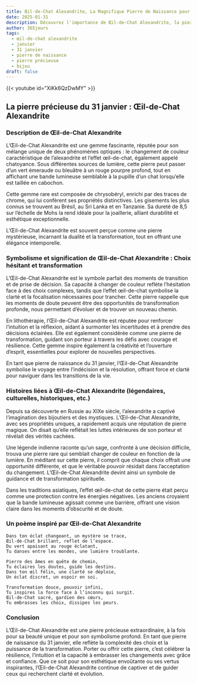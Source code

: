 ```yaml
---
title: Œil-de-Chat Alexandrite, La Magnifique Pierre de Naissance pour 31 janvier
date: 2025-01-31
description: Découvrez l'importance de Œil-de-Chat Alexandrite, la pierre de naissance du 31 janvier qui symbolise Choix hésitant et transformation. Laissez sa beauté et sa signification illuminer votre journée.
author: 365jours
tags:
  - œil-de-chat alexandrite
  - janvier
  - 31 janvier
  - pierre de naissance
  - pierre précieuse
  - bijou
draft: false
---
```


{{< youtube id="XiKk6QzDwMY" >}}


## La pierre précieuse du 31 janvier : Œil-de-Chat Alexandrite

### Description de Œil-de-Chat Alexandrite

L’Œil-de-Chat Alexandrite est une gemme fascinante, réputée pour son mélange unique de deux phénomènes optiques : le changement de couleur caractéristique de l’alexandrite et l’effet œil-de-chat, également appelé chatoyance. Sous différentes sources de lumière, cette pierre peut passer d’un vert émeraude ou bleuâtre à un rouge pourpre profond, tout en affichant une bande lumineuse semblable à la pupille d’un chat lorsqu’elle est taillée en cabochon.

Cette gemme rare est composée de chrysobéryl, enrichi par des traces de chrome, qui lui confèrent ses propriétés distinctives. Les gisements les plus connus se trouvent au Brésil, au Sri Lanka et en Tanzanie. Sa dureté de 8,5 sur l’échelle de Mohs la rend idéale pour la joaillerie, alliant durabilité et esthétique exceptionnelle.

L’Œil-de-Chat Alexandrite est souvent perçue comme une pierre mystérieuse, incarnant la dualité et la transformation, tout en offrant une élégance intemporelle.

### Symbolisme et signification de Œil-de-Chat Alexandrite : Choix hésitant et transformation

L’Œil-de-Chat Alexandrite est le symbole parfait des moments de transition et de prise de décision. Sa capacité à changer de couleur reflète l’hésitation face à des choix complexes, tandis que l’effet œil-de-chat symbolise la clarté et la focalisation nécessaires pour trancher. Cette pierre rappelle que les moments de doute peuvent être des opportunités de transformation profonde, nous permettant d’évoluer et de trouver un nouveau chemin.

En lithothérapie, l’Œil-de-Chat Alexandrite est réputée pour renforcer l’intuition et la réflexion, aidant à surmonter les incertitudes et à prendre des décisions éclairées. Elle est également considérée comme une pierre de transformation, guidant son porteur à travers les défis avec courage et résilience. Cette gemme inspire également la créativité et l’ouverture d’esprit, essentielles pour explorer de nouvelles perspectives.

En tant que pierre de naissance du 31 janvier, l’Œil-de-Chat Alexandrite symbolise le voyage entre l’indécision et la résolution, offrant force et clarté pour naviguer dans les transitions de la vie.

### Histoires liées à Œil-de-Chat Alexandrite (légendaires, culturelles, historiques, etc.)

Depuis sa découverte en Russie au XIXe siècle, l’alexandrite a captivé l’imagination des bijoutiers et des mystiques. L’Œil-de-Chat Alexandrite, avec ses propriétés uniques, a rapidement acquis une réputation de pierre magique. On disait qu’elle reflétait les luttes intérieures de son porteur et révélait des vérités cachées.

Une légende indienne raconte qu’un sage, confronté à une décision difficile, trouva une pierre rare qui semblait changer de couleur en fonction de la lumière. En méditant sur cette pierre, il comprit que chaque choix offrait une opportunité différente, et que le véritable pouvoir résidait dans l’acceptation du changement. L’Œil-de-Chat Alexandrite devint ainsi un symbole de guidance et de transformation spirituelle.

Dans les traditions asiatiques, l’effet œil-de-chat de cette pierre était perçu comme une protection contre les énergies négatives. Les anciens croyaient que la bande lumineuse agissait comme une barrière, offrant une vision claire dans les moments d’obscurité et de doute.

### Un poème inspiré par Œil-de-Chat Alexandrite

```
Dans ton éclat changeant, un mystère se trace,  
Œil-de-Chat brillant, reflet de l’espace.  
Du vert apaisant au rouge éclatant,  
Tu danses entre les mondes, une lumière troublante.

Pierre des âmes en quête de chemin,  
Tu éclaires les doutes, guide les destins.  
Dans ton œil félin, une clarté se déploie,  
Un éclat discret, un espoir en soi.

Transformation douce, pouvoir infini,  
Tu inspires la force face à l’inconnu qui surgit.  
Œil-de-Chat sacré, gardien des cœurs,  
Tu embrasses les choix, dissipes les peurs.  
```

### Conclusion

L’Œil-de-Chat Alexandrite est une pierre précieuse extraordinaire, à la fois pour sa beauté unique et pour son symbolisme profond. En tant que pierre de naissance du 31 janvier, elle reflète la complexité des choix et la puissance de la transformation. Porter ou offrir cette pierre, c’est célébrer la résilience, l’intuition et la capacité à embrasser les changements avec grâce et confiance. Que ce soit pour son esthétique envoûtante ou ses vertus inspirantes, l’Œil-de-Chat Alexandrite continue de captiver et de guider ceux qui recherchent clarté et évolution.